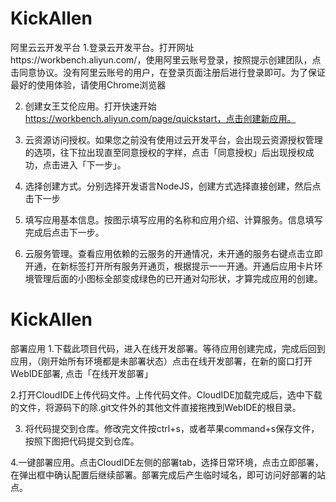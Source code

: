 # KickAllen
阿里云云开发平台
1.登录云开发平台。打开网址https://workbench.aliyun.com/，使用阿里云账号登录，按照提示创建团队，点击同意协议。没有阿里云账号的用户，在登录页面注册后进行登录即可。为了保证最好的使用体验，请使用Chrome浏览器

2. 创建女王艾伦应用。打开快速开始 https://workbench.aliyun.com/page/quickstart，点击创建新应用。

3. 云资源访问授权。如果您之前没有使用过云开发平台，会出现云资源授权管理的选项，往下拉出现直至同意授权的字样，点击「同意授权」后出现授权成功，点击进入「下一步」。

4. 选择创建方式。分别选择开发语言NodeJS，创建方式选择直接创建，然后点击下一步

5. 填写应用基本信息。按图示填写应用的名称和应用介绍、计算服务。信息填写完成后点击下一步。

6. 云服务管理。查看应用依赖的云服务的开通情况，未开通的服务右键点击立即开通，在新标签打开所有服务开通页，根据提示一一开通。开通后应用卡片环境管理后面的小图标全部变成绿色的已开通对勾形状，才算完成应用的创建。


# KickAllen
部署应用
1.下载此项目代码，进入在线开发部署。等待应用创建完成，完成后回到应用，（刚开始所有环境都是未部署状态）点击在线开发部署，在新的窗口打开WebIDE部署, 点击「在线开发部署」

2.打开CloudIDE上传代码文件。上传代码文件。CloudIDE加载完成后，选中下载的文件，将源码下的除.git文件外的其他文件直接拖拽到WebIDE的根目录。

3. 将代码提交到仓库。修改完文件按ctrl+s，或者苹果command+s保存文件，按照下图把代码提交到仓库。

4.一键部署应用。点击CloudIDE左侧的部署tab，选择日常环境，点击立即部署，在弹出框中确认配置后继续部署。部署完成后产生临时域名，即可访问好部署的站点。
